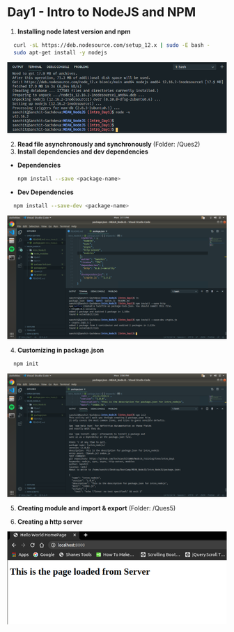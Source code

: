 # Day1 - Intro to NodeJS and NPM
1. **Installing node latest version and npm**
  ```sh
    curl -sL https://deb.nodesource.com/setup_12.x | sudo -E bash -
    sudo apt-get install -y nodejs
  ```
  ![NodeInstall](./Intro_NodeJS/screenshots/node_install.png)

2. **Read file asynchronously and synchronously** (Folder: /Ques2)
3. **Install dependencies and dev dependencies**
  
  * **Dependencies**
    ```sh
    npm install --save <package-name>
    ```
  
  * **Dev Dependencies**
  ```sh
    npm install --save-dev <package-name>
  ```
  
  ![DependencyInstall](./Intro_NodeJS/screenshots/dependencies_install.png)

4. **Customizing in package.json**
  ```sh
    npm init
  ```
  ![Package](./Intro_NodeJS/screenshots/package.png)

5. **Creating module and import & export** (Folder: /Ques5)


6. **Creating a http server**

![HttpServer](./Intro_NodeJS/screenshots/http-server.png)
